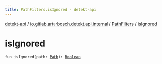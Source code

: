 ```yaml
---
title: PathFilters.isIgnored - detekt-api
---
```


[detekt-api](../../index.html) / [io.gitlab.arturbosch.detekt.api.internal](../index.html) / [PathFilters](index.html) / [isIgnored](./is-ignored.html)

# isIgnored

`fun isIgnored(path: `[`Path`](https://docs.oracle.com/javase/8/docs/api/java/nio/file/Path.html)`): `[`Boolean`](https://kotlinlang.org/api/latest/jvm/stdlib/kotlin/-boolean/index.html)